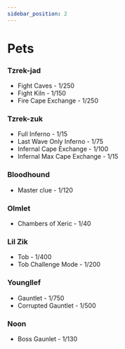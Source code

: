 ```yaml
---
sidebar_position: 2
---
```

# Pets

### Tzrek-jad

- Fight Caves - 1/250
- Fight Kiln - 1/150
- Fire Cape Exchange - 1/250

### Tzrek-zuk

- Full Inferno - 1/15
- Last Wave Only Inferno - 1/75
- Infernal Cape Exchange - 1/100
- Infernal Max Cape Exchange - 1/15

### Bloodhound

- Master clue - 1/120

### Olmlet

- Chambers of Xeric - 1/40

### Lil Zik

- Tob - 1/400
- Tob Challenge Mode - 1/200

### Youngllef

- Gauntlet - 1/750
- Corrupted Gauntlet - 1/500

### Noon

- Boss Gaunlet - 1/130